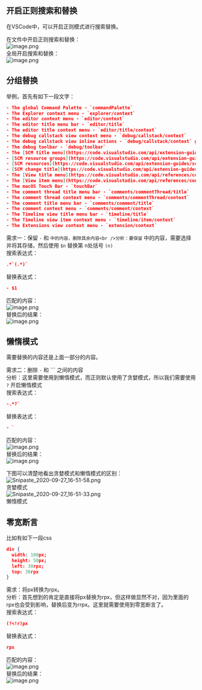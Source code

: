<a name="x551O"></a>
## 开启正则搜索和替换

在VSCode中，可以开启正则模式进行搜索替换。

在文件中开启正则搜索和替换：<br />![image.png](https://cdn.nlark.com/yuque/0/2020/png/2213540/1602312932764-79a619c8-c35d-4da7-bb49-ef8a52090268.png#align=left&display=inline&height=84&originHeight=84&originWidth=437&size=5079&status=done&style=none&width=437)<br />全局开启搜索和替换：<br />![image.png](https://cdn.nlark.com/yuque/0/2020/png/2213540/1602312947614-0f223251-660a-441b-8f0b-9bef4ed9b6bf.png#align=left&display=inline&height=154&originHeight=154&originWidth=375&size=7032&status=done&style=none&width=375)

<a name="FnNFC"></a>
## 分组替换

举例，首先有如下一段文字：
```json
- The global Command Palette - `commandPalette`
- The Explorer context menu - `explorer/context`
- The editor context menu - `editor/context`
- The editor title menu bar - `editor/title`
- The editor title context menu - `editor/title/context`
- The debug callstack view context menu - `debug/callstack/context`
- The debug callstack view inline actions - `debug/callstack/context` group `inline`
- The debug toolbar - `debug/toolbar`
- The [SCM title menu](https://code.visualstudio.com/api/extension-guides/scm-provider#menus) - `scm/title`
- [SCM resource groups](https://code.visualstudio.com/api/extension-guides/scm-provider#menus) menus - `scm/resourceGroup/context`
- [SCM resources](https://code.visualstudio.com/api/extension-guides/scm-provider#menus) menus - `scm/resourceState/context`
- [SCM change title](https://code.visualstudio.com/api/extension-guides/scm-provider#menus) menus - `scm/change/title`
- The [View title menu](https://code.visualstudio.com/api/references/contribution-points#contributes.views) - `view/title`
- The [View item menu](https://code.visualstudio.com/api/references/contribution-points#contributes.views) - `view/item/context`
- The macOS Touch Bar - `touchBar`
- The comment thread title menu bar - `comments/commentThread/title`
- The comment thread context menu - `comments/commentThread/context`
- The comment title menu bar - `comments/comment/title`
- The comment context menu - `comments/comment/context`
- The Timeline view title menu bar - `timeline/title`
- The Timeline view item context menu - `timeline/item/context`
- The Extensions view context menu - `extension/context`
```

需求一：保留 `-` 和  ```` 中的内容，删除其余内容<br />分析：要保留 ```` 中的内容，需要选择并将其存储，然后使用 `$n` 替换第 n处括号 `(n)` <br />搜索表达式：
```json
.*`(.*)`
```
替换表达式：
```json
- $1
```
匹配的内容：<br />![image.png](https://cdn.nlark.com/yuque/0/2020/png/2213540/1602311391772-e76abc07-e278-4a05-99ea-7e3f66519585.png#align=left&display=inline&height=596&originHeight=596&originWidth=1374&size=113533&status=done&style=none&width=1374)<br />替换后的结果：<br />![image.png](https://cdn.nlark.com/yuque/0/2020/png/2213540/1602311545261-605f3784-92d9-4ac7-840e-1b9b8373c4a1.png#align=left&display=inline&height=541&originHeight=541&originWidth=356&size=30906&status=done&style=none&width=356)

<a name="A9nDc"></a>
## 懒惰模式

需要替换的内容还是上面一部分的内容。

需求二：删除 `-` 和 ``` 之间的内容<br />分析：这里需要使用到懒惰模式，而正则默认使用了贪婪模式，所以我们需要使用 `?` 开启懒惰模式<br />搜索表达式：
```json
-.*?`
```
替换表达式：
```json
- `
```
匹配的内容：<br />![image.png](https://cdn.nlark.com/yuque/0/2020/png/2213540/1602311287783-e762fec2-08d1-4dc7-bad1-9378f906d570.png#align=left&display=inline&height=607&originHeight=607&originWidth=1386&size=118306&status=done&style=none&width=1386)<br />替换后的结果：<br />![image.png](https://cdn.nlark.com/yuque/0/2020/png/2213540/1602311780741-68058da2-70c5-4b0b-b621-ffcb3b552382.png#align=left&display=inline&height=543&originHeight=543&originWidth=501&size=38555&status=done&style=none&width=501)

下图可以清楚地看出贪婪模式和懒惰模式的区别：<br />![Snipaste_2020-09-27_16-51-58.png](https://cdn.nlark.com/yuque/0/2020/png/2213540/1602313288546-7cb1d4fa-f32d-4bdf-8b87-eb09902639fd.png#align=left&display=inline&height=306&originHeight=306&originWidth=1307&size=47578&status=done&style=none&width=1307)<br />贪婪模式<br />![Snipaste_2020-09-27_16-51-33.png](https://cdn.nlark.com/yuque/0/2020/png/2213540/1602313282259-57a54f99-4ff8-4ce8-baf9-8e77dc3b294f.png#align=left&display=inline&height=305&originHeight=305&originWidth=1313&size=45348&status=done&style=none&width=1313)<br />懒惰模式

<a name="VO0ee"></a>
## 零宽断言

比如有如下一段css
```json
div {
  width: 100px;
  height: 50px;
  left: 30rpx;
  top: 30rpx
}
```
需求：将px转换为rpx。<br />分析：首先想到的肯定是直接将px替换为rpx，但这样做显然不对，因为里面的rpx也会受到影响，替换后变为rrpx。这里就需要使用到零宽断言了。<br />搜索表达式：
```json
(?<!r)px
```
替换表达式：
```json
rpx
```
匹配的内容：<br />![image.png](https://cdn.nlark.com/yuque/0/2020/png/2213540/1602312857237-42ad3956-b998-4b81-a4e0-102a0cbccc80.png#align=left&display=inline&height=159&originHeight=159&originWidth=227&size=5727&status=done&style=none&width=227)<br />替换后的结果：<br />![image.png](https://cdn.nlark.com/yuque/0/2020/png/2213540/1602312878563-e56edf1d-a452-4cdb-a139-5ef85787674f.png#align=left&display=inline&height=154&originHeight=154&originWidth=239&size=5627&status=done&style=none&width=239)
